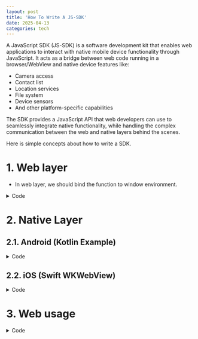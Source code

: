 ```yaml
---
layout: post
title: 'How To Write A JS-SDK'
date: 2025-04-13
categories: tech
---
```


A JavaScript SDK (JS-SDK) is a software development kit that enables web applications to interact with native mobile device functionality through JavaScript. It acts as a bridge between web code running in a browser/WebView and native device features like:

- Camera access
- Contact list
- Location services
- File system
- Device sensors
- And other platform-specific capabilities

The SDK provides a JavaScript API that web developers can use to seamlessly integrate native functionality, while handling the complex communication between the web and native layers behind the scenes.

<!-- Highlight.js CSS -->
<link rel="stylesheet" href="https://cdnjs.cloudflare.com/ajax/libs/highlight.js/11.7.0/styles/default.min.css">

<!-- Highlight.js JavaScript -->
<script src="https://cdnjs.cloudflare.com/ajax/libs/highlight.js/11.7.0/highlight.min.js"></script>
<script>
  document.addEventListener('DOMContentLoaded', function() {
    hljs.highlightAll();
  });
</script>

Here is simple concepts about how to write a SDK.

# 1. Web layer

- In web layer, we should bind the function to window environment.

<details>
<summary>Code</summary>

<pre>
<code class="javascript">
(function () {
  const sdk = {
    callNative(action, data = {}) {
      const message = JSON.stringify({ action, data });

      // Android WebView bridge
      if (window.AndroidInterface && typeof window.AndroidInterface.postMessage === 'function') {
        window.AndroidInterface.postMessage(message);
      }

      // iOS WKWebView bridge
      else if (
        window.webkit &&
        window.webkit.messageHandlers &&
        window.webkit.messageHandlers.nativeBridge &&
        typeof window.webkit.messageHandlers.nativeBridge.postMessage === 'function'
      ) {
        window.webkit.messageHandlers.nativeBridge.postMessage({ action, data });
      }

      // Unsupported platform
      else {
        console.warn("Native bridge not available");
      }
    },

    openCamera(options = {}) {
      // You can pass options like cameraType: 'front' | 'back'
      this.callNative("openCamera", options);
    },
  };

  // Assign to window
  window.sdk = sdk;
})();
</code>
</pre>
</details>

# 2. Native Layer

## 2.1. Android (Kotlin Example)

<details>
<summary>Code</summary>

<pre>
<code class="kotlin">
@JavascriptInterface
fun postMessage(json: String) {
    val obj = JSONObject(json)
    val action = obj.getString("action")

    when (action) {
        "openCamera" -> {
            // Call your Android native camera code here
            openCamera()
        }
    }
}

webView.addJavascriptInterface(MyInterface(this), "AndroidInterface")
</code>
</pre>
</details>

## 2.2. iOS (Swift WKWebView)

<details>
<summary>Code</summary>

<pre>
<code class="swift">
func userContentController(_ userContentController: WKUserContentController, didReceive message: WKScriptMessage) {
    if message.name == "nativeBridge", let body = message.body as? [String: Any] {
        if let action = body["action"] as? String, action == "openCamera" {
            openCamera()
        }
    }
}


webView.configuration.userContentController.add(self, name: "nativeBridge")
</code>
</pre>
</details>

# 3. Web usage

<details>
<summary>Code</summary>

<pre>
<code class="javascript">
window.sdk.openCamera({ cameraType: 'back' });
</code>
</pre>
</details>
